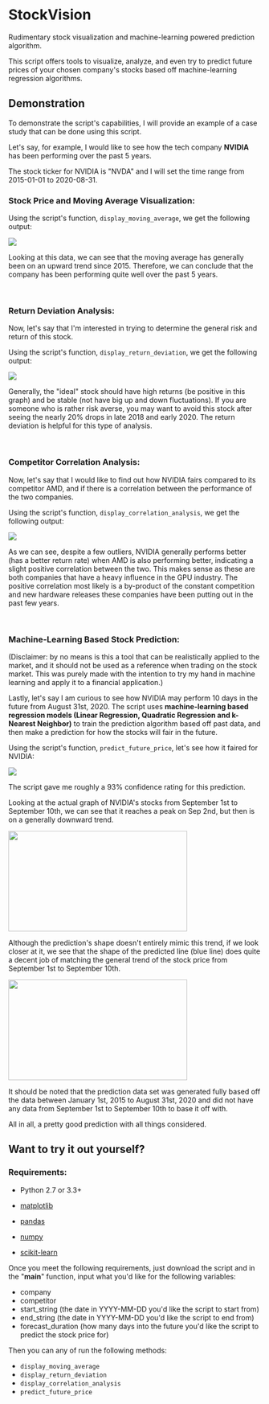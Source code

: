 # StockVision
Rudimentary stock visualization and machine-learning powered prediction algorithm.

This script offers tools to visualize, analyze, and even try to predict future prices of your chosen company's stocks based off machine-learning regression algorithms.

## Demonstration

To demonstrate the script's capabilities, I will provide an example of a case study that can be done using this script.

Let's say, for example, I would like to see how the tech company <b>NVIDIA</b> has been performing over the past 5 years.

The stock ticker for NVIDIA is "NVDA" and I will set the time range from 2015-01-01 to 2020-08-31.

### Stock Price and Moving Average Visualization:
Using the script's function, `display_moving_average`, we get the following output:

<img src="https://i.imgur.com/LD0uBfe.png">

Looking at this data, we can see that the moving average has generally been on an upward trend since 2015. Therefore, we can conclude that the company has been performing quite well over the past 5 years.

<br>

### Return Deviation Analysis:
Now, let's say that I'm interested in trying to determine the general risk and return of this stock.

Using the script's function, `display_return_deviation`, we get the following output:

<img src="https://i.imgur.com/XgAh9MA.png">

Generally, the "ideal" stock should have high returns (be positive in this graph) and be stable (not have big up and down fluctuations). If you are someone who is rather risk averse, you may want to avoid this stock after seeing the nearly 20% drops in late 2018 and early 2020. The return deviation is helpful for this type of analysis.

<br>

### Competitor Correlation Analysis:
Now, let's say that I would like to find out how NVIDIA fairs compared to its competitor AMD, and if there is a correlation between the performance of the two companies.

Using the script's function, `display_correlation_analysis`, we get the following output:

<img src="https://i.imgur.com/DcGMTKZ.png">

As we can see, despite a few outliers, NVIDIA generally performs better (has a better return rate) when AMD is also performing better, indicating a slight positive correlation between the two. This makes sense as these are both companies that have a heavy influence in the GPU industry. The positive correlation most likely is a by-product of the constant competition and new hardware releases these companies have been putting out in the past few years.

<br>

### Machine-Learning Based Stock Prediction:
(Disclaimer: by no means is this a tool that can be realistically applied to the market, and it should not be used as a reference when trading on the stock market. This was purely made with the intention to try my hand in machine learning and apply it to a financial application.)

Lastly, let's say I am curious to see how NVIDIA may perform 10 days in the future from August 31st, 2020. The script uses <b>machine-learning based regression models (Linear Regression, Quadratic Regression and k-Nearest Neighbor)</b> to train the prediction algorithm based off past data, and then make a prediction for how the stocks will fair in the future. 

Using the script's function, `predict_future_price`, let's see how it faired for NVIDIA:

<img src="https://i.imgur.com/zdliuu9.png">

The script gave me roughly a 93% confidence rating for this prediction. 

Looking at the actual graph of NVIDIA's stocks from September 1st to September 10th, we can see that it reaches a peak on Sep 2nd, but then is on a generally downward trend. 

<img src="https://i.imgur.com/8gu44uT.png" height="200" width="356">

Although the prediction's shape doesn't entirely mimic this trend, if we look closer at it, we see that the shape of the predicted line (blue line) does quite a decent job of matching the general trend of the stock price from September 1st to September 10th. 

<img src="https://i.imgur.com/1cgUnCr.png" height="200" width="356">

It should be noted that the prediction data set was generated fully based off the data between January 1st, 2015 to August 31st, 2020 and did not have any data from September 1st to September 10th to base it off with. 

All in all, a pretty good prediction with all things considered.


Want to try it out yourself?
------------

### Requirements: 
- Python 2.7 or 3.3+

- [matplotlib](http://matplotlib.sourceforge.net)
- [pandas](http://pandas.pydata.org/)
- [numpy](https://numpy.org)
- [scikit-learn](https://scikit-learn.org/stable/)

Once you meet the following requirements, just download the script and in the "__main__" function, input what you'd like for the following variables:
- company
- competitor
- start_string (the date in YYYY-MM-DD you'd like the script to start from)
- end_string (the date in YYYY-MM-DD you'd like the script to end from)
- forecast_duration (how many days into the future you'd like the script to predict the stock price for)

Then you can any of run the following methods:
- `display_moving_average` 
- `display_return_deviation`
- `display_correlation_analysis`
- `predict_future_price`

